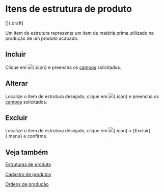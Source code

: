 # Itens de estrutura de produto

[]{.draft}

Um item de estrutura representa um item de matéria prima utilizado na produção de um produto acabado.

## Incluir

Clique em ![](https://static.zenerp.app.br/icons/action-create.svg){.icon} e preencha os [campos](bomItem-edit) solicitados.

## Alterar

Localize o item de estrutura desejado, clique em ![](https://static.zenerp.app.br/icons/action-update.svg){.icon} e preencha os [campos](bomItem-edit) solicitados.

## Excluir

Localize o item de estrutura desejado, clique em ![](https://static.zenerp.app.br/icons/action-more-tr.svg){.icon} > [Excluir]{.menu} e confirme.

## Veja também

[Estruturas de produto](bom)

[Cadastro de produtos](/catalog/product/product)

[Ordens de produção](productionOrder)